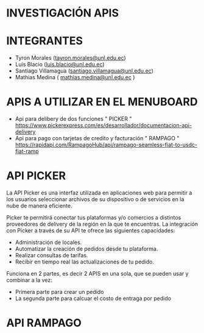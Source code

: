 # INVESTIGACIÓN APIS

# INTEGRANTES
- Tyron Morales (tayron.morales@unl.edu.ec) 
- Luis Blacio (luis.blacio@unl.edu.ec)
- Santiago Villamagua (santiago.villamagua@unl.edu.ec)
- Mathias Medina ( mathias.medina@unl.edu.ec )
# APIS A UTILIZAR EN EL MENUBOARD
- Api para delibery de dos funciones " PICKER "  https://www.pickerexpress.com/es/desarrollador/documentacion-api-delivery
- Api para pago con tarjetas de credito y facturación " RAMPAGO " https://rapidapi.com/RampagoHub/api/rampago-seamless-fiat-to-usdc-fiat-ramp

#  API PICKER 
La API Picker es una interfaz utilizada en aplicaciones web para permitir a los usuarios seleccionar archivos de su dispositivo o de servicios en la nube de manera eficiente.


Picker te permitirá conectar tus plataformas y/o comercios a distintos proveedores de delivery de la región en la que te encuentras. La integración con Picker a través de su API te ofrece las siguientes capacidades:

- Administración de locales.
- Automatizar la creación de pedidos desde tu plataforma.
- Realizar consultas de tarifas.
- Recibir en tiempo real las actualizaciones de tu pedido.

 Funciona en 2 partes, es decir 2 APIS en una sola, que se pueden usar y combinar a la vez:
 - Primera parte para crear un pedido
 - La segunda parte para calcuar el costo de entraga por pedido







# API RAMPAGO
